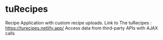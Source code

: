 # tuRecipes

Recipe Application with custom recipe uploads.
Link to The tuRecipes : https://turecipes.netlify.app/
Access data from third-party APIs with AJAX calls

